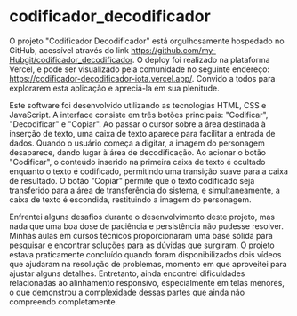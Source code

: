 # codificador_decodificador

O projeto "Codificador Decodificador" está orgulhosamente hospedado no GitHub, acessível através do link https://github.com/my-Hubgit/codificador_decodificador. O deploy foi realizado na plataforma Vercel, e pode ser visualizado pela comunidade no seguinte endereço: https://codificador-decodificador-iota.vercel.app/. Convido a todos para explorarem esta aplicação e apreciá-la em sua plenitude.

Este software foi desenvolvido utilizando as tecnologias HTML, CSS e JavaScript. A interface consiste em três botões principais: "Codificar", "Decodificar" e "Copiar". Ao passar o cursor sobre a área destinada à inserção de texto, uma caixa de texto aparece para facilitar a entrada de dados. Quando o usuário começa a digitar, a imagem do personagem desaparece, dando lugar à área de decodificação. Ao acionar o botão "Codificar", o conteúdo inserido na primeira caixa de texto é ocultado enquanto o texto é codificado, permitindo uma transição suave para a caixa de resultado. O botão "Copiar" permite que o texto codificado seja transferido para a área de transferência do sistema, e simultaneamente, a caixa de texto é escondida, restituindo a imagem do personagem.

Enfrentei alguns desafios durante o desenvolvimento deste projeto, mas nada que uma boa dose de paciência e persistência não pudesse resolver. Minhas aulas em cursos técnicos proporcionaram uma base sólida para pesquisar e encontrar soluções para as dúvidas que surgiram. O projeto estava praticamente concluído quando foram disponibilizados dois vídeos que ajudaram na resolução de problemas, momento em que aproveitei para ajustar alguns detalhes. Entretanto, ainda encontrei dificuldades relacionadas ao alinhamento responsivo, especialmente em telas menores, o que demonstrou a complexidade dessas partes que ainda não compreendo completamente.